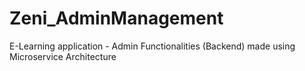 # Zeni_AdminManagement
E-Learning application - Admin Functionalities (Backend) made using Microservice Architecture 
